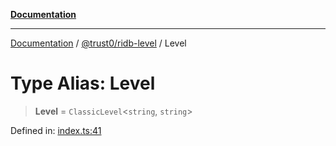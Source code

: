 [**Documentation**](../../../README.md)

***

[Documentation](../../../README.md) / [@trust0/ridb-level](../README.md) / Level

# Type Alias: Level

> **Level** = `ClassicLevel`\<`string`, `string`\>

Defined in: [index.ts:41](https://github.com/trust0-project/RIDB/blob/3f89e54887e400bf2f877a963882e90564d980a1/packages/ridb-level/src/index.ts#L41)

